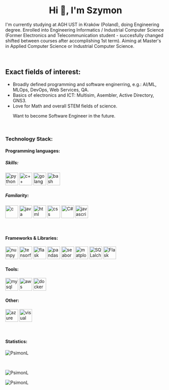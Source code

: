 <div>
  <h1 align="center">Hi 👋, I'm Szymon</h1>
</div>

<div>
  <p>I'm currently studying at AGH UST in Kraków (Poland), doing Engineering degree. Enrolled into Engineering Informatics / Industrial Computer Science (Former       Electronics and Telecommunication student - succesfully changed shifted between courses after accomplishing 1st term). Aiming at Master's in Applied Computer     Science or Industrial Computer Science.</p>
</div>

<br>

<div>
<h2>Exact fields of interest:</h2>
<ul>
  <li>Broadly defined programming and software enginerring, e.g.: AI/ML, MLOps, DevOps, Web Services, QA.</li>
  <li>Basics of electronics and ICT: Multisim, Asembler, Active Directory, GNS3.</li>
  <li>Love for Math and overall STEM fields of science.</li>
<p>Want to become Software Engineer in the future.</p>
</ul>
</div>

<br>

<div>
<h3>Technology Stack:</h3> <!--- https://icons8.com/icons/set/docker --->
<h4>Programming languages:</h4>
<h5>Skills:</h5>
<p align="left">
  <img src="https://img.icons8.com/color/512/python.png" alt="python" width="40" height="40"/>
  <img src="https://img.icons8.com/color/512/c-plus-plus-logo.png" alt="c++" width="40" height="40"/>
  <img src="https://img.icons8.com/color/512/golang.png" alt="golang" width="40" height="40"/>
  <img src="https://img.icons8.com/plasticine/512/bash.png" alt="bash" width="40" height="40"/>
</p>
<h5>Familarity:</h5>
  <p align="left">
  <img src="https://img.icons8.com/fluency/512/c-programming.png" alt="c" width="40" height="40"/>
  <img src="https://img.icons8.com/color/512/java-coffee-cup-logo.png" alt="java" width="40" height="40"/>
  <img src="https://img.icons8.com/color/512/html-5.png" alt="html" width="40" height="40"/>
  <img src="https://img.icons8.com/color/512/css3.png" alt="css" width="40" height="40"/>
  <img src="https://img.icons8.com/color/512/c-sharp-logo-2.png" alt="C#" width="40" height="40"/>
  <img src="https://img.icons8.com/color/512/javascript.png" alt="javascript" width="40" height="40"/>
</p>
</div>

<br>

<h4>Frameworks & Libraries:</h4>
<p align="left">
  <img src="https://img.icons8.com/color/512/numpy.png" alt="numpy" width="40" height="40"/>
  <img src="https://img.icons8.com/color/512/tensorflow.png" alt="tensorflow" width="40" height="40"/>
  <img src="https://img.icons8.com/ios/512/flask.png" alt="flask" width="40" height="40"/>
  <img src="" alt="pandas" width="40" height="40"/>
  <img src="" alt="seaborn" width="40" height="40"/>
  <img src="" alt="matplotlib" width="40" height="40"/>
  <img src="" alt="SQLalchemy" width="40" height="40"/>
  <img src="" alt="Flask" width="40" height="40"/>
</p>
<h4>Tools:</h4>
<p align="left">
   <img src="https://img.icons8.com/fluency/512/mysql-logo.png" alt="mysql" width="40" height="40"/>
  <img src="" alt="aws" width="40" height="40"/>
  <img src="https://icons8.com/icon/cdYUlRaag9G9/docker" alt="docker" width="40" height="40"/>
</p>

<h4>Other:</h4>
<p align="left">
  <img src="" alt="azure" width="40" height="40"/>
  <img src="" alt="visual paradigm" width="40" height="40"/>
</p>
<br>

 <h4>Statistics: </h4>
<p><img align="center"
    src="https://github-readme-stats.vercel.app/api/top-langs?username=PsimonL&show_icons=true&locale=en&bg_color=0d1117&text_color=ffffff&layout=compact"
    alt="PsimonL" 
    bg_color=#808080/></p>

<br>

<p><img align="center" src="https://github-readme-stats.vercel.app/api?username=PsimonL&show_icons=true&locale=en&bg_color=0d1117&text_color=ffffff&repo=convoychat"
    alt="PsimonL" /></p>
<p><img align="center" 
    src="https://github-readme-streak-stats.herokuapp.com/?user=PsimonL&theme=dark&background=0d1117&date_format=M%20j%5B%2C%20Y%5D" 
    alt="PsimonL" /></p>   
<p align="left"> 
      <a href="https://twitter.com/" 
      target="blank">
      <img align="center"
      src="https://img.shields.io/twitter/follow/?logo=twitter&style=for-the-badge" alt="" /></a> </p>

<!---
<h4>Views and followers: </h4>
<a href="https://github.com/PsimonL/github-profile-views-counter">
    <img src="https://komarev.com/ghpvc/?username=chaitanya-pratap-singh">
</a>
--->
